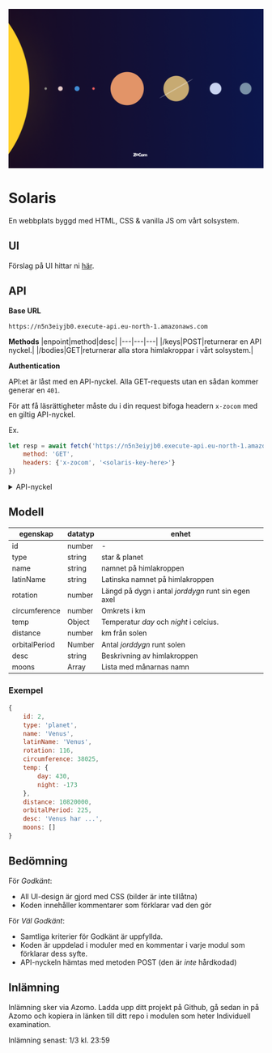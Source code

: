 ![poster](./poster.png)

# Solaris
En webbplats byggd med HTML, CSS & vanilla JS om vårt solsystem.

## UI
Förslag på UI hittar ni [här](https://www.figma.com/file/Snw8n1gba7Mbk6TCLEAB1A/JS-%2F-Solaris?node-id=0%3A1).

## API
**Base URL**
```
https://n5n3eiyjb0.execute-api.eu-north-1.amazonaws.com
```

**Methods**
|enpoint|method|desc|
|---|---|---|
|/keys|POST|returnerar en API nyckel.|
|/bodies|GET|returnerar alla stora himlakroppar i vårt solsystem.|


**Authentication**

API:et är låst med en API-nyckel. Alla GET-requests utan en sådan kommer generar en ```401```. 

För att få läsrättigheter måste du i din request bifoga headern ```x-zocom``` med en giltig API-nyckel. 

Ex. 

```js
let resp = await fetch('https://n5n3eiyjb0.execute-api.eu-north-1.amazonaws.com/bodies', {
    method: 'GET',
    headers: {'x-zocom', '<solaris-key-here>'}
})
```
<details>
  <summary>API-nyckel</summary>

```
solaris-2ngXkR6S02ijFrTP
solaris-edVCa1E6zDZRztaq
solaris-qqO7Lv5Hg29t5hqI
solaris-BHRyCR5Lgznl28Tr
solaris-4wOFSa0vV0WtlFYK
solaris-NKsTcw3OPrMQPoSz
```
</details>

## Modell
|egenskap|datatyp|enhet|
|---|---|---|
|id|number|-|
|type|string|star & planet|
|name|string|namnet på himlakroppen|
|latinName|string|Latinska namnet på himlakroppen|
|rotation|number|Längd på dygn i antal *jorddygn* runt sin egen axel|
|circumference|number|Omkrets i km|
|temp|Object|Temperatur *day* och *night* i celcius.|
|distance|number|km från solen|
|orbitalPeriod|Number|Antal *jorddygn* runt solen|
|desc|string|Beskrivning av himlakroppen|
|moons|Array|Lista med månarnas namn|

### Exempel

```js
{
    id: 2,
    type: 'planet',
    name: 'Venus',
    latinName: 'Venus',
    rotation: 116,
    circumference: 38025,
    temp: {
        day: 430,
        night: -173
    },
    distance: 10820000,
    orbitalPeriod: 225,
    desc: 'Venus har ...',
    moons: []
}
```

## Bedömning

För *Godkänt*: 
+ All UI-design är gjord med CSS (bilder är inte tillåtna)
+ Koden innehåller kommentarer som förklarar vad den gör 

För *Väl Godkänt*:
+ Samtliga kriterier för Godkänt är uppfyllda. 
+ Koden är uppdelad i moduler med en kommentar i varje modul som förklarar dess syfte.
+ API-nyckeln hämtas med metoden POST (den är *inte* hårdkodad)

## Inlämning

Inlämning sker via Azomo. Ladda upp ditt projekt på Github, gå sedan in på Azomo och kopiera in länken till ditt repo i modulen som heter Individuell examination. 

Inlämning senast: 1/3 kl. 23:59




